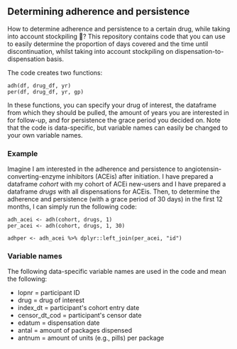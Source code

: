 ## Determining adherence and persistence

How to determine adherence and persistence to a certain drug, while taking into account stockpiling :pill:? This repository contains code that you can use to easily determine the proportion of days covered and the time until discontinuation, whilst taking into account stockpiling on dispensation-to-dispensation basis. 

The code creates two functions:

```
adh(df, drug_df, yr)
per(df, drug_df, yr, gp)
```

In these functions, you can specify your drug of interest, the dataframe from which they should be pulled, the amount of years you are interested in for follow-up, and for persistence the grace period you decided on. Note that the code is data-specific, but variable names can easily be changed to your own variable names.

### Example
Imagine I am interested in the adherence and persistence to angiotensin-converting-enzyme inhibitors (ACEis) after initiation. I have prepared a dataframe _cohort_ with my cohort of ACEi new-users and I have prepared a dataframe _drugs_ with all dispensations for ACEis. Then, to determine the adherence and persistence (with a grace period of 30 days) in the first 12 months, I can simply run the following code:

```
adh_acei <- adh(cohort, drugs, 1)
per_acei <- adh(cohort, drugs, 1, 30)

adhper <- adh_acei %>% dplyr::left_join(per_acei, "id")
```

### Variable names
The following data-specific variable names are used in the code and mean the following:
- lopnr           =   participant ID
- drug            =   drug of interest
- index_dt        =   participant's cohort entry date
- censor_dt_cod   =   participant's censor date
- edatum          =   dispensation date
- antal           =   amount of packages dispensed
- antnum          =   amount of units (e.g., pills) per package
